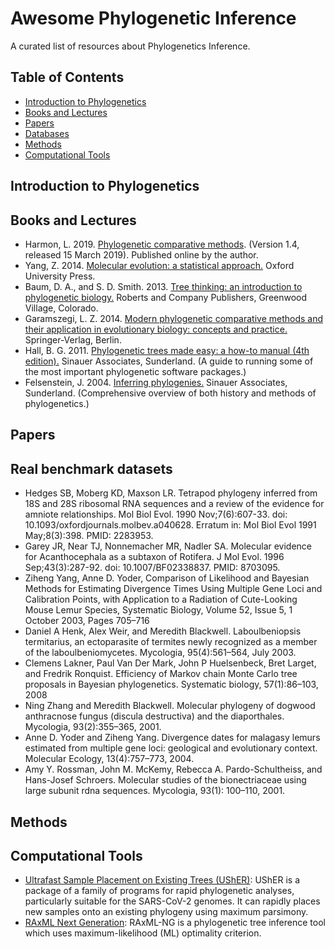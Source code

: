 # Awesome Phylogenetic Inference
A curated list of resources about Phylogenetics Inference.

## Table of Contents
- [Introduction to Phylogenetics](#introduction_to_phylogenetics)
- [Books and Lectures](#books_and_lectures)
- [Papers](#papers)
- [Databases](#databases)
- [Methods](#methods)
- [Computational Tools](#computational_tools)

<a name="introduction_to_phylogenetics" />

## Introduction to Phylogenetics

<a name="books_and_lectures" />

## Books and Lectures
- Harmon, L. 2019. [Phylogenetic comparative methods](https://lukejharmon.github.io/pcm/). (Version 1.4, released 15 March 2019). Published online by the author.
- Yang, Z. 2014. [Molecular evolution: a statistical approach.](http://abacus.gene.ucl.ac.uk/MESA/) Oxford University Press.
- Baum, D. A., and S. D. Smith. 2013. [Tree thinking: an introduction to phylogenetic biology.](https://www.amazon.com/Tree-Thinking-Introduction-Phylogenetic-Biology/dp/1936221160) Roberts and Company Publishers, Greenwood Village, Colorado.
- Garamszegi, L. Z. 2014. [Modern phylogenetic comparative methods and their application in evolutionary biology: concepts and practice.](https://link.springer.com/book/10.1007/978-3-662-43550-2) Springer-Verlag, Berlin.
- Hall, B. G. 2011. [Phylogenetic trees made easy: a how-to manual (4th edition).](https://www.amazon.com/Phylogenetic-Trees-Made-Easy-How/dp/0878936068) Sinauer Associates, Sunderland. (A guide to running some of the most important phylogenetic software packages.)
- Felsenstein, J. 2004. [Inferring phylogenies.](https://global.oup.com/ushe/product/inferring-phylogenies-9780878931774?cc=us&lang=en&) Sinauer Associates, Sunderland. (Comprehensive overview of both history and methods of phylogenetics.)

<a name="papers" />

## Papers

<a name="databases" />

## Real benchmark datasets
- Hedges SB, Moberg KD, Maxson LR. Tetrapod phylogeny inferred from 18S and 28S ribosomal RNA sequences and a review of the evidence for amniote relationships. Mol Biol Evol. 1990 Nov;7(6):607-33. doi: 10.1093/oxfordjournals.molbev.a040628. Erratum in: Mol Biol Evol 1991 May;8(3):398. PMID: 2283953.
- Garey JR, Near TJ, Nonnemacher MR, Nadler SA. Molecular evidence for Acanthocephala as a subtaxon of Rotifera. J Mol Evol. 1996 Sep;43(3):287-92. doi: 10.1007/BF02338837. PMID: 8703095.
- Ziheng Yang, Anne D. Yoder, Comparison of Likelihood and Bayesian Methods for Estimating Divergence Times Using Multiple Gene Loci and Calibration Points, with Application to a Radiation of Cute-Looking Mouse Lemur Species, Systematic Biology, Volume 52, Issue 5, 1 October 2003, Pages 705–716
- Daniel A Henk, Alex Weir, and Meredith Blackwell. Laboulbeniopsis termitarius, an ectoparasite of termites newly recognized as a member of the laboulbeniomycetes. Mycologia, 95(4):561–564, July 2003.
- Clemens Lakner, Paul Van Der Mark, John P Huelsenbeck, Bret Larget, and Fredrik Ronquist. Efficiency of Markov chain Monte Carlo tree proposals in Bayesian phylogenetics. Systematic biology, 57(1):86–103, 2008
- Ning Zhang and Meredith Blackwell. Molecular phylogeny of dogwood anthracnose fungus (discula destructiva) and the diaporthales. Mycologia, 93(2):355–365, 2001.
- Anne D. Yoder and Ziheng Yang. Divergence dates for malagasy lemurs estimated from multiple gene loci: geological and evolutionary context. Molecular Ecology, 13(4):757–773, 2004.
- Amy Y. Rossman, John M. McKemy, Rebecca A. Pardo-Schultheiss, and Hans-Josef Schroers. Molecular studies of the bionectriaceae using large subunit rdna sequences. Mycologia, 93(1): 100–110, 2001. 




<a name="methods" />

## Methods

<a name="computational_tools" />

## Computational Tools
- [Ultrafast Sample Placement on Existing Trees (UShER)](https://github.com/yatisht/usher): UShER is a package of a family of programs for rapid phylogenetic analyses, particularly suitable for the SARS-CoV-2 genomes. It can rapidly places new samples onto an existing phylogeny using maximum parsimony.
- [RAxML Next Generation](https://github.com/amkozlov/raxml-ng): RAxML-NG is a phylogenetic tree inference tool which uses maximum-likelihood (ML) optimality criterion.
 


